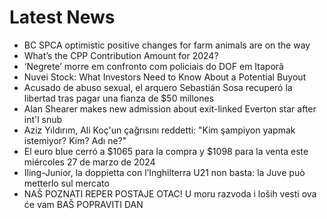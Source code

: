# Latest News
-  BC SPCA optimistic positive changes for farm animals are on the way
-  What’s the CPP Contribution Amount for 2024?
-  ‘Negrete’ morre em confronto com policiais do DOF em Itaporã
-  Nuvei Stock: What Investors Need to Know About a Potential Buyout
-  Acusado de abuso sexual, el arquero Sebastián Sosa recuperó la libertad tras pagar una fianza de $50 millones
-  Alan Shearer makes new admission about exit-linked Everton star after int'l snub
-  Aziz Yıldırım, Ali Koç'un çağrısını reddetti: "Kim şampiyon yapmak istemiyor? Kim? Adı ne?"
-  El euro blue cerró a $1065 para la compra y $1098 para la venta este miércoles 27 de marzo de 2024
-  Iling-Junior, la doppietta con l’Inghilterra U21 non basta: la Juve può metterlo sul mercato
-  NAŠ POZNATI REPER POSTAJE OTAC! U moru razvoda i loših vesti ova će vam BAŠ POPRAVITI DAN
